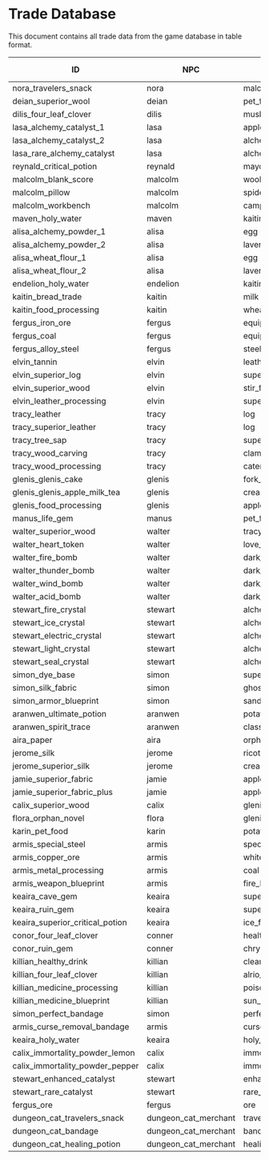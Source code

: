 # Trade Database

This document contains all trade data from the game database in table format.

| ID | NPC | Give Item | Give Quantity | Receive Item | Receive Quantity | Type | Scope | Max Exchanges | Enabled |
|----|-----|-----------|---------------|--------------|------------------|------|-------|---------------|---------|
| nora_travelers_snack | nora | malcolms_pillow | 1 | travelers_snack | 1 | daily | character | 3 | true |
| deian_superior_wool | deian | pet_food | 1 | superior_wool | 4 | daily | character | 10 | true |
| dilis_four_leaf_clover | dilis | mushroom | 3 | four_leaf_clover | 1 | daily | character | 1 | true |
| lasa_alchemy_catalyst_1 | lasa | apple_juice | 1 | alchemy_catalyst | 1 | daily | character | 1 | true |
| lasa_alchemy_catalyst_2 | lasa | alchemy_powder | 3 | alchemy_catalyst | 1 | none | character | 0 | true |
| lasa_rare_alchemy_catalyst | lasa | alchemy_catalyst | 15 | rare_alchemy_catalyst | 1 | none | character | 0 | true |
| reynald_critical_potion | reynald | mayonnaise_stir_fry | 2 | critical_potion | 1 | daily | character | 1 | true |
| malcolm_blank_score | malcolm | wool | 50 | blank_score | 1 | daily | character | 1 | true |
| malcolm_pillow | malcolm | spider_web | 5 | malcolms_pillow | 1 | daily | character | 1 | true |
| malcolm_workbench | malcolm | campfire_kit | 1 | workbench_blueprint | 1 | daily | character | 1 | true |
| maven_holy_water | maven | kaitin_bread | 1 | holy_water | 1 | account | character | 1 | true |
| alisa_alchemy_powder_1 | alisa | egg | 10 | alchemy_powder | 1 | daily | character | 1 | true |
| alisa_alchemy_powder_2 | alisa | lavender | 1 | alchemy_powder | 1 | daily | character | 1 | true |
| alisa_wheat_flour_1 | alisa | egg | 3 | wheat_flour | 1 | daily | character | 1 | true |
| alisa_wheat_flour_2 | alisa | lavender | 1 | wheat_flour | 1 | daily | character | 1 | true |
| endelion_holy_water | endelion | kaitin_bread | 10 | holy_water | 10 | account | character | 1 | true |
| kaitin_bread_trade | kaitin | milk | 10 | kaitin_bread | 3 | daily | character | 1 | true |
| kaitin_food_processing | kaitin | wheat_flour | 10 | food_processing_blueprint | 1 | daily | character | 1 | true |
| fergus_iron_ore | fergus | equipment_parts | 1 | iron_ore | 1 | daily | character | 10 | true |
| fergus_coal | fergus | equipment_parts | 1 | coal | 3 | daily | character | 10 | true |
| fergus_alloy_steel | fergus | steel_ingot | 2 | alloy_steel_ingot | 1 | daily | character | 4 | true |
| elvin_tannin | elvin | leather | 5 | tannin_powder | 5 | daily | character | 10 | true |
| elvin_superior_log | elvin | superior_leather | 1 | superior_log | 1 | daily | character | 10 | true |
| elvin_superior_wood | elvin | stir_fried_vegetables | 1 | superior_wood | 4 | daily | character | 2 | true |
| elvin_leather_processing | elvin | superior_fabric_plus | 5 | leather_processing_blueprint | 1 | daily | character | 1 | true |
| tracy_leather | tracy | log | 1 | leather | 1 | daily | character | 10 | true |
| tracy_superior_leather | tracy | log | 10 | superior_leather | 1 | daily | character | 10 | true |
| tracy_tree_sap | tracy | superior_log | 1 | tree_sap | 4 | daily | character | 5 | true |
| tracy_wood_carving | tracy | clam_chowder | 2 | tracy_wood_carving | 1 | daily | character | 1 | true |
| tracy_wood_processing | tracy | caterpillar | 5 | wood_processing_blueprint | 1 | daily | character | 1 | true |
| glenis_glenis_cake | glenis | fork_in_milk | 1 | glenis_cake | 1 | daily | character | 1 | true |
| glenis_glenis_apple_milk_tea | glenis | cream | 4 | glenis_apple_milk_tea | 1 | daily | character | 1 | true |
| glenis_food_processing | glenis | apple_soup | 1 | food_processing_blueprint | 1 | daily | character | 1 | true |
| manus_life_gem | manus | pet_food | 10 | life_gem | 1 | daily | character | 2 | true |
| walter_superior_wood | walter | tracy_wood_carving | 1 | processed_leather | 6 | daily | character | 1 | true |
| walter_heart_token | walter | love_fish | 5 | heart_token | 1 | daily | character | 2 | true |
| walter_fire_bomb | walter | dark_fish | 5 | fire_bomb | 1 | daily | character | 3 | true |
| walter_thunder_bomb | walter | dark_fish | 5 | thunder_bomb | 1 | daily | character | 3 | true |
| walter_wind_bomb | walter | dark_fish | 5 | wind_bomb | 1 | daily | character | 3 | true |
| walter_acid_bomb | walter | dark_fish | 5 | acid_bomb | 1 | daily | character | 3 | true |
| stewart_fire_crystal | stewart | alchemy_powder | 1 | fire_crystal | 1 | daily | character | 5 | true |
| stewart_ice_crystal | stewart | alchemy_powder | 1 | ice_crystal | 1 | daily | character | 5 | true |
| stewart_electric_crystal | stewart | alchemy_powder | 1 | electric_crystal | 1 | daily | character | 5 | true |
| stewart_light_crystal | stewart | alchemy_powder | 1 | light_crystal | 1 | daily | character | 5 | true |
| stewart_seal_crystal | stewart | alchemy_powder | 1 | seal_crystal | 1 | daily | character | 5 | true |
| simon_dye_base | simon | superior_silk | 10 | dye_base | 3 | daily | character | 1 | true |
| simon_silk_fabric | simon | ghost_lantern | 2 | silk_fabric | 1 | daily | character | 1 | true |
| simon_armor_blueprint | simon | sanded_ferodotS | 1 | armor_blueprint | 1 | daily | character | 1 | true |
| aranwen_ultimate_potion | aranwen | potato_salad | 2 | ultimate_potion | 1 | daily | character | 1 | true |
| aranwen_spirit_trace | aranwen | class_master_medal | 1 | spirit_trace | 20 | none | character | 0 | true |
| aira_paper | aira | orphan_novel | 1 | paper | 10 | daily | character | 1 | true |
| jerome_silk | jerome | ricotta_cheese_salad | 1 | silk | 4 | daily | character | 2 | true |
| jerome_superior_silk | jerome | cream_sauce_steak | 1 | superior_silk | 4 | daily | character | 1 | true |
| jamie_superior_fabric | jamie | apple_soup | 1 | superior_fabric | 4 | daily | character | 2 | true |
| jamie_superior_fabric_plus | jamie | apple_cream_cake | 1 | superior_fabric_plus | 4 | daily | character | 1 | true |
| calix_superior_wood | calix | glenis_apple_milk_tea | 2 | leather_plus | 10 | daily | character | 2 | true |
| flora_orphan_novel | flora | glenis_cake | 2 | orphan_novel | 1 | daily | character | 1 | true |
| karin_pet_food | karin | potato_soup | 3 | pet_food | 10 | daily | character | 1 | true |
| armis_special_steel | armis | special_steel | 2 | silver_alloy_ingot | 1 | daily | character | 3 | true |
| armis_copper_ore | armis | white_ore | 1 | copper_ore | 10 | daily | character | 1 | true |
| armis_metal_processing | armis | coal | 20 | metal_processing_blueprint | 1 | daily | character | 1 | true |
| armis_weapon_blueprint | armis | fire_bomb | 5 | weapon_blueprint | 1 | daily | character | 1 | true |
| keaira_cave_gem | keaira | superior_wood_plus | 10 | condensed_wind | 3 | daily | character | 3 | true |
| keaira_ruin_gem | keaira | superior_wood_plus | 10 | poison_sac | 3 | daily | character | 3 | true |
| keaira_superior_critical_potion | keaira | ice_fruit_juice | 2 | superior_critical_potion | 1 | daily | character | 1 | true |
| conor_four_leaf_clover | conner | health_drink | 1 | four_leaf_clover | 3 | daily | character | 3 | true |
| conor_ruin_gem | conner | chrysanthemum_ear | 5 | ruin_gem | 1 | daily | character | 3 | true |
| killian_healthy_drink | killian | clean_mushroom_spores | 5 | healthy_drink | 1 | daily | character | 5 | true |
| killian_four_leaf_clover | killian | alrio_orio | 1 | four_leaf_clover | 8 | daily | character | 1 | true |
| killian_medicine_processing | killian | poison_bag | 3 | medicine_processing_blueprint | 1 | daily | character | 1 | true |
| killian_medicine_blueprint | killian | sun_butterfly | 2 | medicine_blueprint | 1 | daily | character | 1 | true |
| simon_perfect_bandage | simon | perfect_bandage | 100 | fabric_plus | 10 | daily | character | 1 | true |
| armis_curse_removal_bandage | armis | curse_removal_potion_bandage | 100 | holy_water | 10 | daily | character | 1 | true |
| keaira_holy_water | keaira | holy_water | 10 | water_bottle | 50 | daily | character | 1 | true |
| calix_immortality_powder_lemon | calix | immortality_powder | 5 | lemon | 3 | daily | character | 1 | true |
| calix_immortality_powder_pepper | calix | immortality_powder | 5 | pepper | 2 | daily | character | 1 | true |
| stewart_enhanced_catalyst | stewart | enhanced_reignition_catalyst | 5 | raw_gold_ore | 7 | daily | character | 1 | true |
| stewart_rare_catalyst | stewart | rare_alchemy_reignition_catalyst | 50 | raw_gold_ore | 7 | daily | character | 1 | true |
| fergus_ore | fergus | ore | 100 | equipment_parts | 10 | daily | character | 1 | true |
| dungeon_cat_travelers_snack | dungeon_cat_merchant | travelers_snack | 100 | salt | 2 | daily | character | 1 | true |
| dungeon_cat_bandage | dungeon_cat_merchant | bandage | 100 | sugar | 2 | daily | character | 1 | true |
| dungeon_cat_healing_potion | dungeon_cat_merchant | healing_potion | 100 | cabbage | 2 | daily | character | 1 | true |
